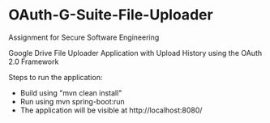 # OAuth-G-Suite-File-Uploader
Assignment for Secure Software Engineering

Google Drive File Uploader Application with Upload History using the OAuth 2.0 Framework

Steps to run the application: 
  - Build using "mvn clean install"
  - Run using mvn spring-boot:run
  - The application will be visible at http://localhost:8080/
